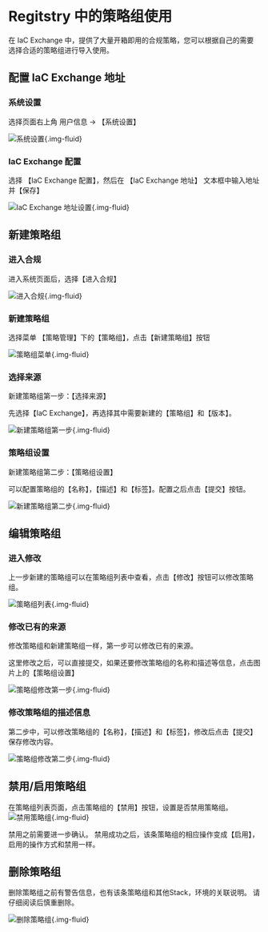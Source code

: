 # Regitstry 中的策略组使用
在 IaC Exchange 中，提供了大量开箱即用的合规策略，您可以根据自己的需要选择合适的策略组进行导入使用。

## 配置 IaC Exchange 地址

### 系统设置

选择页面右上角 用户信息 -> 【系统设置】

![系统设置](../images/registry-policygroup-01.png){.img-fluid}

### IaC Exchange 配置

选择 【IaC Exchange 配置】，然后在 【IaC Exchange 地址】 文本框中输入地址并【保存】

![IaC Exchange 地址设置](../images/registry-policygroup-02.png){.img-fluid}

## 新建策略组

### 进入合规

进入系统页面后，选择【进入合规】

![进入合规](../images/registry-policygroup-03.png){.img-fluid}

### 新建策略组

选择菜单 【策略管理】下的【策略组】，点击【新建策略组】按钮

![策略组菜单](../images/registry-policygroup-04.png){.img-fluid}

### 选择来源

新建策略组第一步：【选择来源】

先选择【IaC Exchange】，再选择其中需要新建的【策略组】和【版本】。

![新建策略组第一步](../images/registry-policygroup-05.png){.img-fluid}

### 策略组设置

新建策略组第二步：【策略组设置】

可以配置策略组的【名称】，【描述】和【标签】。配置之后点击【提交】按钮。

![新建策略组第二步](../images/registry-policygroup-06.png){.img-fluid}

## 编辑策略组

### 进入修改

上一步新建的策略组可以在策略组列表中查看，点击【修改】按钮可以修改策略组。

![策略组列表](../images/registry-policygroup-07.png){.img-fluid}

### 修改已有的来源

修改策略组和新建策略组一样，第一步可以修改已有的来源。

这里修改之后，可以直接提交，如果还要修改策略组的名称和描述等信息，点击图片上的【策略组设置】

![策略组修改第一步](../images/registry-policygroup-08.png){.img-fluid}

### 修改策略组的描述信息

第二步中，可以修改策略组的【名称】，【描述】和【标签】，修改后点击【提交】保存修改内容。

![策略组修改第二步](../images/registry-policygroup-09.png){.img-fluid}

## 禁用/启用策略组

在策略组列表页面，点击策略组的【禁用】按钮，设置是否禁用策略组。
![禁用策略组](../images/registry-policygroup-10.png){.img-fluid}

禁用之前需要进一步确认。
禁用成功之后，该条策略组的相应操作变成【启用】，启用的操作方式和禁用一样。

## 删除策略组

删除策略组之前有警告信息，也有该条策略组和其他Stack，环境的关联说明。
请仔细阅读后慎重删除。

![删除策略组](../images/registry-policygroup-11.png){.img-fluid}
